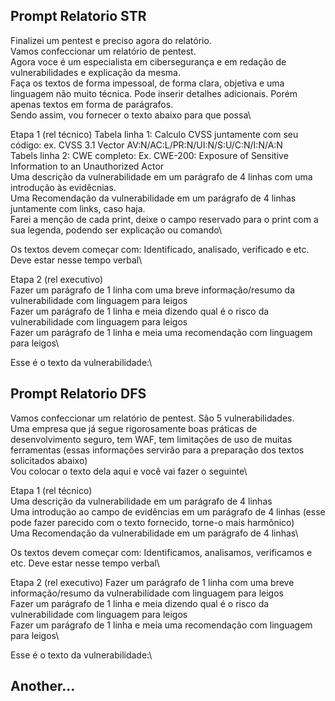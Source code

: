 ## Prompt Relatorio STR

Finalizei um pentest e preciso agora do relatório.\
Vamos confeccionar um relatório de pentest.\
Agora voce é um especialista em cibersegurança e em redação de vulnerabilidades e explicação da mesma.\
Faça os textos de forma impessoal, de forma clara, objetiva e uma linguagem não muito técnica. Pode inserir detalhes adicionais. Porém apenas textos em forma de parágrafos.\
Sendo assim, vou fornecer o texto abaixo para que possa\

Etapa 1 (rel técnico)
Tabela linha 1: Calculo CVSS juntamente com seu código: ex.  CVSS 3.1 Vector AV:N/AC:L/PR:N/UI:N/S:U/C:N/I:N/A:N\
Tabels linha 2: CWE completo: Ex.  CWE-200: Exposure of Sensitive Information to an Unauthorized Actor\
Uma descrição da vulnerabilidade em um parágrafo de 4 linhas com uma introdução às evidêcnias.\
Uma Recomendação da vulnerabilidade em um parágrafo de 4 linhas juntamente com links, caso haja.\
Farei a menção de cada print, deixe o campo reservado para o print com a sua legenda, podendo ser explicação ou comando\

Os textos devem começar com: Identificado, analisado, verificado e etc. Deve estar nesse tempo verbal\

Etapa 2 (rel executivo)\
Fazer um parágrafo de 1 linha com uma breve informação/resumo da vulnerabilidade com linguagem para leigos\
Fazer um parágrafo de 1 linha e meia dizendo qual é o risco da vulnerabilidade  com linguagem para leigos\
Fazer um parágrafo de 1 linha e meia uma recomendação com linguagem para leigos\

Esse é o texto da vulnerabilidade:\

## Prompt Relatorio DFS

Vamos confeccionar um relatório de pentest. São 5 vulnerabilidades. \
Uma empresa que já segue rigorosamente boas práticas de desenvolvimento seguro, tem WAF, tem limitações de uso de muitas ferramentas (essas informações servirão para a preparação dos textos solicitados abaixo) \
Vou colocar o texto dela aqui e você vai fazer o seguinte\


Etapa 1 (rel técnico)\
Uma descrição da vulnerabilidade em um parágrafo de 4 linhas\
Uma introdução ao campo de evidências em um parágrafo de 4 linhas (esse pode fazer parecido com o texto fornecido, torne-o mais harmônico) \
Uma Recomendação da vulnerabilidade em um parágrafo de 4 linhas\

Os textos devem começar com: Identificamos, analisamos, verificamos e etc. Deve estar nesse tempo verbal\

Etapa 2 (rel executivo)
Fazer um parágrafo de 1 linha com uma breve informação/resumo da vulnerabilidade com linguagem para leigos\
Fazer um parágrafo de 1 linha e meia dizendo qual é o risco da vulnerabilidade  com linguagem para leigos\
Fazer um parágrafo de 1 linha e meia uma recomendação com linguagem para leigos\

Esse é o texto da vulnerabilidade:\

## Another...
